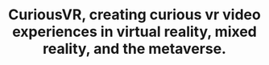---
title: CuriousVR, creating curious vr video experiences in virtual reality, mixed reality, and the metaverse.
metaDescription: CuriousVR is the most curious vr website this side of reality.
---